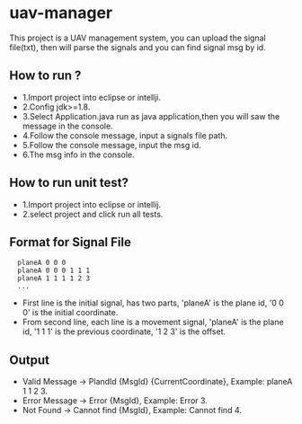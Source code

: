 # uav-manager
This project is a UAV management system, you can upload the signal file(txt), then will parse the signals and you can find signal msg by id.

## How to run ?
- 1.Import project into eclipse or intellji.
- 2.Config jdk>=1.8.
- 3.Select Application.java run as java application,then you will saw the message in the console.
- 4.Follow the console message, input a signals file path.
- 5.Follow the console message, input the msg id.
- 6.The msg info in the console.

## How to run unit test?
- 1.Import project into eclipse or intellij.
- 2.select project and click run all tests.

## Format for Signal File

      planeA 0 0 0
      planeA 0 0 0 1 1 1
      planeA 1 1 1 1 2 3
      ...
      
*   First line is the initial signal, has two parts, 'planeA' is the plane id, '0 0 0' is the initial coordinate.
*   From second line, each line is a movement signal, 'planeA' is the plane id, '1 1 1' is the previous coordinate, '1 2 3' is the offset.

## Output

- Valid Message -> PlandId {MsgId} {CurrentCoordinate}, Example: planeA 1 1 2 3.
- Error Message -> Error {MsgId}, Example: Error 3.
- Not Found -> Cannot find {MsgId}, Example: Cannot find 4.
